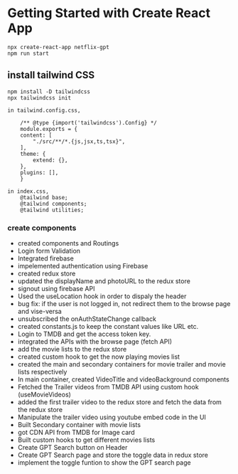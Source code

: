 # Getting Started with Create React App

    npx create-react-app netflix-gpt
    npm run start

## install tailwind CSS

    npm install -D tailwindcss
    npx tailwindcss init

    in tailwind.config.css,

        /** @type {import('tailwindcss').Config} */
        module.exports = {
        content: [
            "./src/**/*.{js,jsx,ts,tsx}",
        ],
        theme: {
            extend: {},
        },
        plugins: [],
        }

    in index.css,
        @tailwind base;
        @tailwind components;
        @tailwind utilities;

### create components

- created components and Routings
- Login form Validation
- Integrated firebase
- impelemented authentication using Firebase
- created redux store
- updated the displayName and photoURL to the redux store
- signout using firebase API
- Used the useLocation hook in order to dispaly the header
- bug fix: if the user is not logged in, not redirect them to the browse page and vise-versa
- unsubscribed the onAuthStateChange callback
- created constants.js to keep the constant values like URL etc.
- Login to TMDB and get the access token key.
- integrated the APIs with the browse page (fetch API)
- add the movie lists to the redux store
- created custom hook to get the now playing movies list
- created the main and secondary containers for movie trailer and movie lists respectively
- In main container, created VideoTitle and videoBackground components
- Fetched the Trailer videos from TMDB API using custom hook (useMovieVideos)
- added the first trailer video to the redux store and fetch the data from the redux store
- Manipulate the trailer video using youtube embed code in the UI
- Built Secondary container with movie lists
- got CDN API from TMDB for Image card
- Built custom hooks to get different movies lists
- Create GPT Search button on Header
- Create GPT Search page and store the toggle data in redux store
- implement the toggle funtion to show the GPT search page
